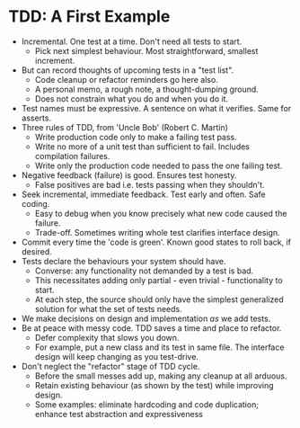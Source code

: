 # TDD: A First Example

- Incremental. One test at a time. Don't need all tests to start.
    - Pick next simplest behaviour. Most straightforward, smallest increment.
- But can record thoughts of upcoming tests in a "test list".
    - Code cleanup or refactor reminders go here also.
    - A personal memo, a rough note, a thought-dumping ground.
    - Does not constrain what you do and when you do it.
- Test names must be expressive. A sentence on what it verifies. Same for asserts.
- Three rules of TDD, from 'Uncle Bob' (Robert C. Martin)
    - Write production code only to make a failing test pass.
    - Write no more of a unit test than sufficient to fail. Includes compilation failures.
    - Write only the production code needed to pass the one failing test.
- Negative feedback (failure) is good. Ensures test honesty.
    - False positives are bad i.e. tests passing when they shouldn't.
- Seek incremental, immediate feedback. Test early and often. Safe coding.
    - Easy to debug when you know precisely what new code caused the failure.
    - Trade-off. Sometimes writing whole test clarifies interface design.
- Commit every time the 'code is green'. Known good states to roll back, if desired.
- Tests declare the behaviours your system should have.
    - Converse: any functionality not demanded by a test is bad.
    - This necessitates adding only partial - even trivial - functionality to start.
    - At each step, the source should only have the simplest generalized solution for what the set of tests needs.
- We make decisions on design and implementation *as* we add tests.
- Be at peace with messy code. TDD saves a time and place to refactor.
    - Defer complexity that slows you down.
    - For example, put a new class and its test in same file. The interface design will keep changing as you test-drive.
- Don't neglect the "refactor" stage of TDD cycle.
    - Before the small messes add up, making any cleanup at all arduous.
    - Retain existing behaviour (as shown by the test) while improving design.
    - Some examples: eliminate hardcoding and code duplication; enhance test abstraction and expressiveness
